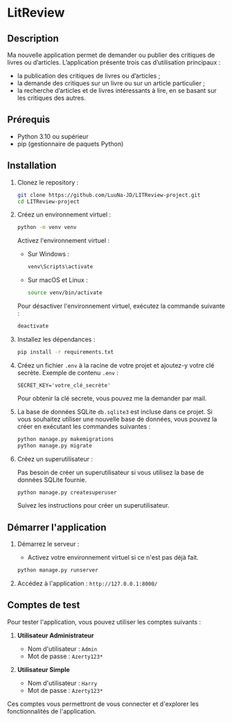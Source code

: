 # LitReview

## Description

Ma nouvelle application permet de demander ou publier des critiques de livres ou d’articles. L’application présente trois cas d’utilisation principaux :

- la publication des critiques de livres ou d’articles ;
- la demande des critiques sur un livre ou sur un article particulier ;
- la recherche d’articles et de livres intéressants à lire, en se basant sur les critiques des autres.

## Prérequis

- Python 3.10 ou supérieur
- pip (gestionnaire de paquets Python)

## Installation

1. Clonez le repository :

   ```bash
   git clone https://github.com/LuuNa-JD/LITReview-project.git
   cd LITReview-project
   ```

2. Créez un environnement virtuel :

   ```bash
   python -m venv venv
   ```

   Activez l'environnement virtuel :

   - Sur Windows :

     ```bash
     venv\Scripts\activate
     ```

   - Sur macOS et Linux :

     ```bash
     source venv/bin/activate
     ```

   Pour désactiver l'environnement virtuel, exécutez la commande suivante :

   ```bash
   deactivate
   ```

3. Installez les dépendances :

   ```bash
   pip install -r requirements.txt
   ```

4. Créez un fichier `.env` à la racine de votre projet et ajoutez-y votre clé secrète.
   Exemple de contenu `.env` :
   ```plaintext
   SECRET_KEY='votre_clé_secrète'
   ```
    Pour obtenir la clé secrete, vous pouvez me la demander par mail.

5. La base de données SQLite `db.sqlite3` est incluse dans ce projet.
    Si vous souhaitez utiliser une nouvelle base de données, vous pouvez la créer en exécutant les commandes suivantes :

    ```bash
    python manage.py makemigrations
    python manage.py migrate
    ```

6. Créez un superutilisateur :

    Pas besoin de créer un superutilisateur si vous utilisez la base de données SQLite fournie.
   ```bash
   python manage.py createsuperuser
   ```

   Suivez les instructions pour créer un superutilisateur.

## Démarrer l'application

1. Démarrez le serveur :
    - Activez votre environnement virtuel si ce n'est pas déjà fait.
   ```bash
   python manage.py runserver
   ```

2. Accédez à l'application : `http://127.0.0.1:8000/`

## Comptes de test

Pour tester l'application, vous pouvez utiliser les comptes suivants :

1. **Utilisateur Administrateur**
   - Nom d'utilisateur : `Admin`
   - Mot de passe : `Azerty123*`

2. **Utilisateur Simple**
   - Nom d'utilisateur : `Harry`
   - Mot de passe : `Azerty123*`

Ces comptes vous permettront de vous connecter et d'explorer les fonctionnalités de l'application.
